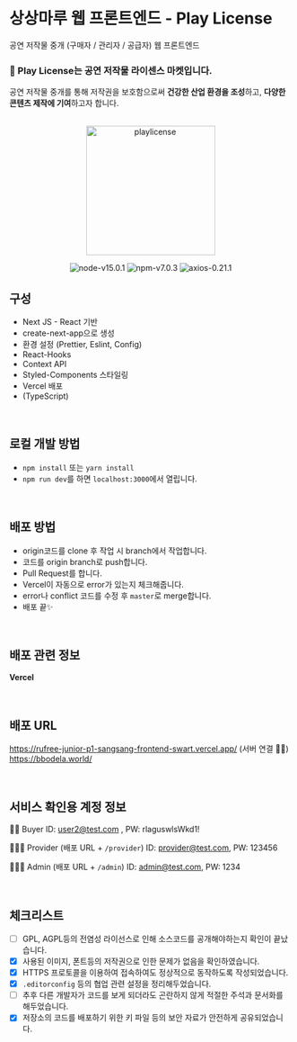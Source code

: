 <!--
웹 프론트엔드용 README 템플릿
-->

# 상상마루 웹 프론트엔드 - Play License 

공연 저작물 중개 (구매자 / 관리자 / 공급자) 웹 프론트엔드
<!-- 이 저장소가 어느 프로젝트의 어떤 역할을 하는 저장소인지 적어주세요 -->
<!--
ex)
비트코인은행 고객용 웹 프론트엔드 서버
-->

### 🎠️ Play License는 공연 저작물 라이센스 마켓입니다.
공연 저작물 중개를 통해 저작권을 보호함으로써 **건강한 산업 환경을 조성**하고, **다양한 콘텐츠 제작에 기여**하고자 합니다.
<br />
<br />
<p align="center">
<img width="230" alt="playlicense" src="https://user-images.githubusercontent.com/59829298/117331976-42157600-aed2-11eb-9628-fc81fd16e571.png">
</p>

<!-- 이 저장소의 코드의 언어와 그 버전, 패키지 매니저 정보를 적어주세요 -->
<!--
ex)
nodejs 12.12 이상
TypeScript 3.5 이상
yarn 1.19.1 이상
-->
<p align="center">
<img alt="node-v15.0.1" src="https://img.shields.io/badge/node-v15.0.1-3f72af" />
<img alt="npm-v7.0.3" src="https://img.shields.io/badge/npm-v7.0.3-aa96da" />
<img alt="axios-0.21.1" src="https://img.shields.io/badge/axios-0.21.1-green.svg" />
</p>

## 구성

<!-- 이 저장소의 코드의 전체적인 구성을 적어주세요 -->
<!--
ex)
create-react-app으로 생성됨
React 기반의 소스
TypeScript를 사용했음.
-->
<!--
ex2)
nuxt.js으로 생성됨
Vue 기반의 소스
-->

- Next JS - React 기반
- create-next-app으로 생성
- 환경 설정 (Prettier, Eslint, Config)
- React-Hooks
- Context API
- Styled-Components 스타일링
- Vercel 배포
- (TypeScript)


<br />

## 로컬 개발 방법

<!-- 개발자가 해당 소스를 로컬에서 테스트하기 위해 필요한 절차를 적어주세요 -->
<!--
ex)
1. `yarn install`
2. `config.js` 파일을 로컬 환경에 맞게 수정해주세요.
3. `yarn start`를 하면 webpack-dev-server가 기동됩니다
-->

- `npm install` 또는 `yarn install`
- `npm run dev`를 하면 `localhost:3000`에서 열립니다.
<br />


## 배포 방법

- origin코드를 clone 후 작업 시 branch에서 작업합니다.
- 코드를 origin branch로 push합니다.
- Pull Request를 합니다.
- Vercel이 자동으로 error가 있는지 체크해줍니다.
- error나 conflict 코드를 수정 후 `master`로 merge합니다.
- 배포 끝✨️

<!-- 개발자가 이 소스를 실서비스에 적용하기 위해 필요한 절차를 적어주세요 -->
<!--
ex1)
1. `ssh ubuntu@aa.bbb.c.ddd` 로 서버에 접속합니다. (비밀번호: xxx)
2. `cd coinbank`
3. `git pull`
4. `yarn build`
5. `sudo systemctl restart nginx`
-->
<!--
ex2)
1. 로컬에서 `docker build --tag xxx/yyy:latest` 해주세요
2. 로컬에서 `docker push xxx/yyy:latest` 해주세요 (비밀번호: xxx)
3. `ssh ubuntu@aa.bbb.c.ddd` 로 서버에 접속합니다. (비밀번호: xxx)
4. `cd coinbank`
3. `docker pull xxx/yyy:latest`
4. `docker-compose up -d`
-->
<!--
ex3)
1. 로컬에서 `docker build --tag xxx/yyy:latest` 해주세요
2. 로컬에서 `docker push xxx/yyy:latest` 해주세요 (비밀번호: xxx)
3. AWS 콘솔에서 ECS로 들어갑니다
4. 새 revisions을 생성합니다
5. 만들어진 revision을 현재 서비스에 반영합니다. (문제 발생시 force deploy에 체크)
-->
<br />


## 배포 관련 정보

**Vercel**

<!-- 배포에 관련해서 필요한 계정 정보를 적어주세요 -->
<!--
ex1)
cafe24
ID: coinbank11
PW: xxxxx
-->
<!--
ex2)
AWS
ID: coinbank11
PW: xxxxx
-->
<br />


## 배포 URL
https://rufree-junior-p1-sangsang-frontend-swart.vercel.app/ (서버 연결 🙆‍♂️️)
<br />
https://bbodela.world/

<br />

## 서비스 확인용 계정 정보

<!-- 본 코드가 배포된 실서비스에서 장애가 있을 시 상황을 확인하기 위해서, 실서비스에 남아있는 테스트용 계정 정보를 적어주세요 -->
<!--
ex)
관리자계정
ID: admindev
PW: xxxxxxxx
-->
🙋🏻 Buyer
ID: user2@test.com , PW: rlaguswlsWkd1!

🧑🏻‍🎨 Provider (배포 URL + `/provider`)
ID: provider@test.com, PW: 123456

🧑🏻‍🔧 Admin (배포 URL + `/admin`)
ID: admin@test.com, PW: 1234

<br />

## 체크리스트

<!-- 아래 항목 중 확인이 완료된 부분은 `[x]`로 수정해주세요. -->

- [ ] GPL, AGPL등의 전염성 라이선스로 인해 소스코드를 공개해야하는지 확인이 끝났습니다.
- [x] 사용된 이미지, 폰트등의 저작권으로 인한 문제가 없음을 확인하였습니다.
- [x] HTTPS 프로토콜을 이용하여 접속하여도 정상적으로 동작하도록 작성되었습니다.
- [x] `.editorconfig` 등의 협업 관련 설정을 정리해두었습니다.
- [ ] 추후 다른 개발자가 코드를 보게 되더라도 곤란하지 않게 적절한 주석과 문서화를 해두었습니다.
- [x] 저장소의 코드를 배포하기 위한 키 파일 등의 보안 자료가 안전하게 공유되었습니다.
